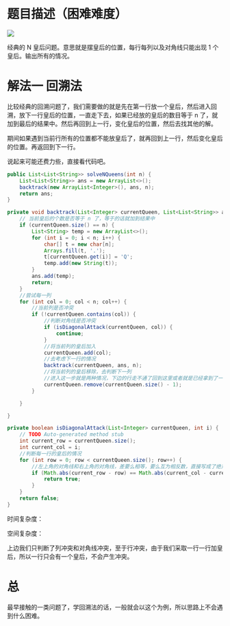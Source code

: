 # 题目描述（困难难度）

![](https://windliang.oss-cn-beijing.aliyuncs.com/51.jpg)

经典的 N 皇后问题。意思就是摆皇后的位置，每行每列以及对角线只能出现 1 个皇后。输出所有的情况。

# 解法一 回溯法

比较经典的回溯问题了，我们需要做的就是先在第一行放一个皇后，然后进入回溯，放下一行皇后的位置，一直走下去，如果已经放的皇后的数目等于 n 了，就加到最后的结果中。然后再回到上一行，变化皇后的位置，然后去找其他的解。

期间如果遇到当前行所有的位置都不能放皇后了，就再回到上一行，然后变化皇后的位置。再返回到下一行。

说起来可能还费力些，直接看代码吧。

```java
public List<List<String>> solveNQueens(int n) {
    List<List<String>> ans = new ArrayList<>();
    backtrack(new ArrayList<Integer>(), ans, n);
    return ans;
}

private void backtrack(List<Integer> currentQueen, List<List<String>> ans, int n) {
    // 当前皇后的个数是否等于 n 了，等于的话就加到结果中
    if (currentQueen.size() == n) {
        List<String> temp = new ArrayList<>();
        for (int i = 0; i < n; i++) {
            char[] t = new char[n];
            Arrays.fill(t, '.');
            t[currentQueen.get(i)] = 'Q';
            temp.add(new String(t));
        }
        ans.add(temp);
        return;
    }
    //尝试每一列
    for (int col = 0; col < n; col++) {
        //当前列是否冲突
        if (!currentQueen.contains(col)) {
            //判断对角线是否冲突
            if (isDiagonalAttack(currentQueen, col)) {
                continue;
            }
            //将当前列的皇后加入
            currentQueen.add(col);
            //去考虑下一行的情况
            backtrack(currentQueen, ans, n);
            //将当前列的皇后移除，去判断下一列
            //进入这一步就是两种情况，下边的行走不通了回到这里或者就是已经拿到了一个解回到这里
            currentQueen.remove(currentQueen.size() - 1);
        }

    }

}

private boolean isDiagonalAttack(List<Integer> currentQueen, int i) {
    // TODO Auto-generated method stub
    int current_row = currentQueen.size();
    int current_col = i;
    //判断每一行的皇后的情况
    for (int row = 0; row < currentQueen.size(); row++) {
        //左上角的对角线和右上角的对角线，差要么相等，要么互为相反数，直接写成了绝对值
        if (Math.abs(current_row - row) == Math.abs(current_col - currentQueen.get(row))) {
            return true;
        }
    }
    return false;
}
```

时间复杂度：

空间复杂度：

上边我们只判断了列冲突和对角线冲突，至于行冲突，由于我们采取一行一行加皇后，所以一行只会有一个皇后，不会产生冲突。

# 总

最早接触的一类问题了，学回溯法的话，一般就会以这个为例，所以思路上不会遇到什么困难。